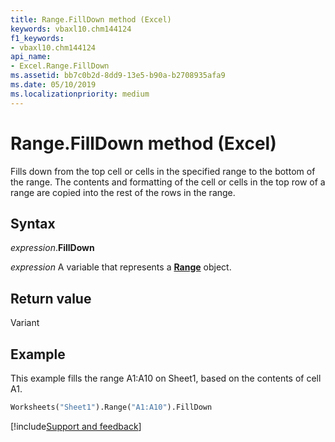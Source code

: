 ```yaml
---
title: Range.FillDown method (Excel)
keywords: vbaxl10.chm144124
f1_keywords:
- vbaxl10.chm144124
api_name:
- Excel.Range.FillDown
ms.assetid: bb7c0b2d-8dd9-13e5-b90a-b2708935afa9
ms.date: 05/10/2019
ms.localizationpriority: medium
---
```



# Range.FillDown method (Excel)

Fills down from the top cell or cells in the specified range to the bottom of the range. The contents and formatting of the cell or cells in the top row of a range are copied into the rest of the rows in the range.


## Syntax

_expression_.**FillDown**

_expression_ A variable that represents a **[Range](excel.range(object).md)** object.


## Return value

Variant


## Example

This example fills the range A1:A10 on Sheet1, based on the contents of cell A1.

```vb
Worksheets("Sheet1").Range("A1:A10").FillDown
```




[!include[Support and feedback](~/includes/feedback-boilerplate.md)]
